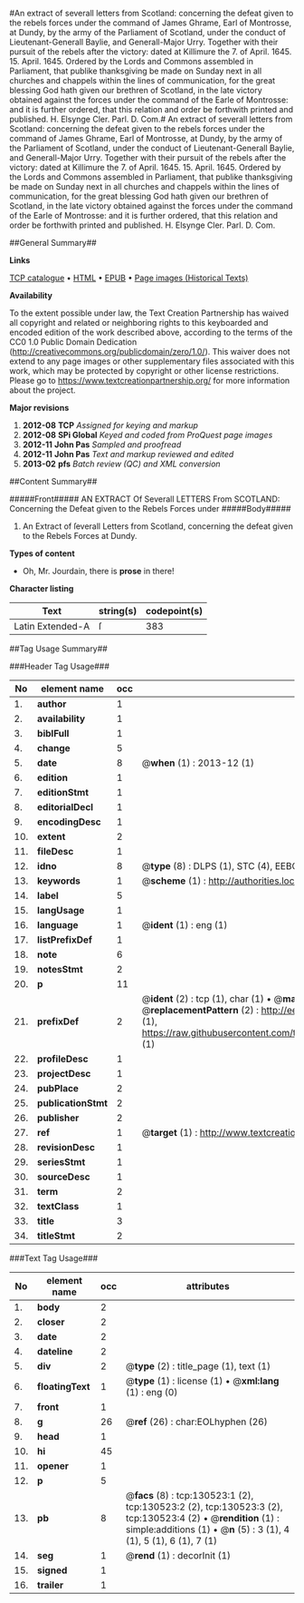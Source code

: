 #An extract of severall letters from Scotland: concerning the defeat given to the rebels forces under the command of James Ghrame, Earl of Montrosse, at Dundy, by the army of the Parliament of Scotland, under the conduct of Lieutenant-Generall Baylie, and Generall-Major Urry. Together with their pursuit of the rebels after the victory: dated at Killimure the 7. of April. 1645. 15. April. 1645. Ordered by the Lords and Commons assembled in Parliament, that publike thanksgiving be made on Sunday next in all churches and chappels within the lines of communication, for the great blessing God hath given our brethren of Scotland, in the late victory obtained against the forces under the command of the Earle of Montrosse: and it is further ordered, that this relation and order be forthwith printed and published. H. Elsynge Cler. Parl. D. Com.#
An extract of severall letters from Scotland: concerning the defeat given to the rebels forces under the command of James Ghrame, Earl of Montrosse, at Dundy, by the army of the Parliament of Scotland, under the conduct of Lieutenant-Generall Baylie, and Generall-Major Urry. Together with their pursuit of the rebels after the victory: dated at Killimure the 7. of April. 1645. 15. April. 1645. Ordered by the Lords and Commons assembled in Parliament, that publike thanksgiving be made on Sunday next in all churches and chappels within the lines of communication, for the great blessing God hath given our brethren of Scotland, in the late victory obtained against the forces under the command of the Earle of Montrosse: and it is further ordered, that this relation and order be forthwith printed and published. H. Elsynge Cler. Parl. D. Com.

##General Summary##

**Links**

[TCP catalogue](http://www.ota.ox.ac.uk/tcp/)  • 
[HTML](http://tei.it.ox.ac.uk/tcp/Texts-HTML/free/A84/A84308.html)  • 
[EPUB](http://tei.it.ox.ac.uk/tcp/Texts-EPUB/free/A84/A84308.epub) • 
[Page images (Historical Texts)](https://historicaltexts.jisc.ac.uk/eebo-99860819e)

**Availability**

To the extent possible under law, the Text Creation Partnership has waived all copyright and related or neighboring rights to this keyboarded and encoded edition of the work described above, according to the terms of the CC0 1.0 Public Domain Dedication (http://creativecommons.org/publicdomain/zero/1.0/). This waiver does not extend to any page images or other supplementary files associated with this work, which may be protected by copyright or other license restrictions. Please go to https://www.textcreationpartnership.org/ for more information about the project.

**Major revisions**

1. __2012-08__ __TCP__ *Assigned for keying and markup*
1. __2012-08__ __SPi Global__ *Keyed and coded from ProQuest page images*
1. __2012-11__ __John Pas__ *Sampled and proofread*
1. __2012-11__ __John Pas__ *Text and markup reviewed and edited*
1. __2013-02__ __pfs__ *Batch review (QC) and XML conversion*

##Content Summary##

#####Front#####
AN EXTRACT Of Severall LETTERS From SCOTLAND: Concerning the Defeat given to the Rebels Forces under
#####Body#####

1. An Extract of ſeverall Letters from Scotland, concerning the defeat given to the Rebels Forces at Dundy.

**Types of content**

  * Oh, Mr. Jourdain, there is **prose** in there!

**Character listing**


|Text|string(s)|codepoint(s)|
|---|---|---|
|Latin Extended-A|ſ|383|

##Tag Usage Summary##

###Header Tag Usage###

|No|element name|occ|attributes|
|---|---|---|---|
|1.|__author__|1||
|2.|__availability__|1||
|3.|__biblFull__|1||
|4.|__change__|5||
|5.|__date__|8| @__when__ (1) : 2013-12 (1)|
|6.|__edition__|1||
|7.|__editionStmt__|1||
|8.|__editorialDecl__|1||
|9.|__encodingDesc__|1||
|10.|__extent__|2||
|11.|__fileDesc__|1||
|12.|__idno__|8| @__type__ (8) : DLPS (1), STC (4), EEBO-CITATION (1), PROQUEST (1), VID (1)|
|13.|__keywords__|1| @__scheme__ (1) : http://authorities.loc.gov/ (1)|
|14.|__label__|5||
|15.|__langUsage__|1||
|16.|__language__|1| @__ident__ (1) : eng (1)|
|17.|__listPrefixDef__|1||
|18.|__note__|6||
|19.|__notesStmt__|2||
|20.|__p__|11||
|21.|__prefixDef__|2| @__ident__ (2) : tcp (1), char (1)  •  @__matchPattern__ (2) : ([0-9\-]+):([0-9IVX]+) (1), (.+) (1)  •  @__replacementPattern__ (2) : http://eebo.chadwyck.com/downloadtiff?vid=$1&page=$2 (1), https://raw.githubusercontent.com/textcreationpartnership/Texts/master/tcpchars.xml#$1 (1)|
|22.|__profileDesc__|1||
|23.|__projectDesc__|1||
|24.|__pubPlace__|2||
|25.|__publicationStmt__|2||
|26.|__publisher__|2||
|27.|__ref__|1| @__target__ (1) : http://www.textcreationpartnership.org/docs/. (1)|
|28.|__revisionDesc__|1||
|29.|__seriesStmt__|1||
|30.|__sourceDesc__|1||
|31.|__term__|2||
|32.|__textClass__|1||
|33.|__title__|3||
|34.|__titleStmt__|2||


###Text Tag Usage###

|No|element name|occ|attributes|
|---|---|---|---|
|1.|__body__|2||
|2.|__closer__|2||
|3.|__date__|2||
|4.|__dateline__|2||
|5.|__div__|2| @__type__ (2) : title_page (1), text (1)|
|6.|__floatingText__|1| @__type__ (1) : license (1)  •  @__xml:lang__ (1) : eng (0)|
|7.|__front__|1||
|8.|__g__|26| @__ref__ (26) : char:EOLhyphen (26)|
|9.|__head__|1||
|10.|__hi__|45||
|11.|__opener__|1||
|12.|__p__|5||
|13.|__pb__|8| @__facs__ (8) : tcp:130523:1 (2), tcp:130523:2 (2), tcp:130523:3 (2), tcp:130523:4 (2)  •  @__rendition__ (1) : simple:additions (1)  •  @__n__ (5) : 3 (1), 4 (1), 5 (1), 6 (1), 7 (1)|
|14.|__seg__|1| @__rend__ (1) : decorInit (1)|
|15.|__signed__|1||
|16.|__trailer__|1||
